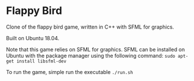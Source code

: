 # Flappy Bird

Clone of the flappy bird game, written in C++ with SFML for graphics.

Built on Ubuntu 18.04.

Note that this game relies on SFML for graphics. SFML can be installed on Ubuntu with the package manager using the following command: 
`sudo apt-get install libsfml-dev`


To run the game, simple run the executable `./run.sh`